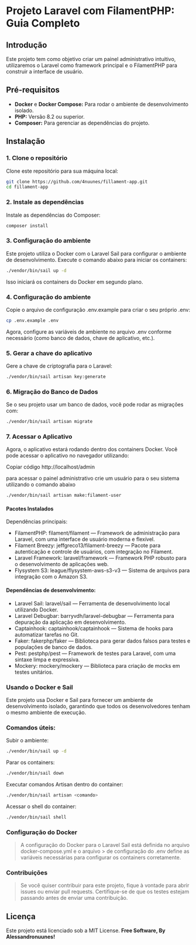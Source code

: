 # Projeto Laravel com FilamentPHP: Guia Completo

## Introdução

Este projeto tem como objetivo criar um painel administrativo intuitivo, utilizaremos o Laravel como framework principal e o FilamentPHP para construir a interface de usuário.

## Pré-requisitos

* **Docker** e **Docker Compose:** Para rodar o ambiente de desenvolvimento isolado.
* **PHP:** Versão 8.2 ou superior.
* **Composer:** Para gerenciar as dependências do projeto.

## Instalação

### 1. Clone o repositório

Clone este repositório para sua máquina local:

```bash
git clone https://github.com/4nuunes/fillament-app.git
cd fillament-app
```

###  2. Instale as dependências
Instale as dependências do Composer:

```sh
composer install
```

###  3. Configuração do ambiente
Este projeto utiliza o Docker com o Laravel Sail para configurar o ambiente de desenvolvimento. Execute o comando abaixo para iniciar os containers:

```bash
./vendor/bin/sail up -d
```
Isso iniciará os containers do Docker em segundo plano.

###  4. Configuração do ambiente
Copie o arquivo de configuração .env.example para criar o seu próprio .env:

```sh
cp .env.example .env
```
Agora, configure as variáveis de ambiente no arquivo .env conforme necessário (como banco de dados, chave de aplicativo, etc.).

###  5. Gerar a chave do aplicativo
Gere a chave de criptografia para o Laravel:

```sh
./vendor/bin/sail artisan key:generate
```

###  6. Migração do Banco de Dados
Se o seu projeto usar um banco de dados, você pode rodar as migrações com:

```sh
./vendor/bin/sail artisan migrate
```
###  7. Acessar o Aplicativo
Agora, o aplicativo estará rodando dentro dos containers Docker. Você pode acessar o aplicativo no navegador utilizando:


Copiar código
http://localhost/admin

para acessar o painel administrativo crie um usuário para o seu sistema utilizando o comando abaixo
```sh
./vendor/bin/sail artisan make:filament-user
```

#### Pacotes Instalados
Dependências principais:
- FilamentPHP: filament/filament — Framework de administração para Laravel, com uma interface de usuário moderna e flexível.
- Filament Breezy: jeffgreco13/filament-breezy — Pacote para autenticação e controle de usuários, com integração no Filament.
- Laravel Framework: laravel/framework — Framework PHP robusto para o desenvolvimento de aplicações web.
- Flysystem S3: league/flysystem-aws-s3-v3 — Sistema de arquivos para integração com o Amazon S3.
#### Dependências de desenvolvimento:
- Laravel Sail: laravel/sail — Ferramenta de desenvolvimento local utilizando Docker.
- Laravel Debugbar: barryvdh/laravel-debugbar — Ferramenta para depuração da aplicação em desenvolvimento.
- Captainhook: captainhook/captainhook — Sistema de hooks para automatizar tarefas no Git.
- Faker: fakerphp/faker — Biblioteca para gerar dados falsos para testes e populações de banco de dados.
- Pest: pestphp/pest — Framework de testes para Laravel, com uma sintaxe limpa e expressiva.
- Mockery: mockery/mockery — Biblioteca para criação de mocks em testes unitários.

### Usando o Docker e Sail
Este projeto usa Docker e Sail para fornecer um ambiente de desenvolvimento isolado, garantindo que todos os desenvolvedores tenham o mesmo ambiente de execução.

### Comandos úteis:
Subir o ambiente:

```bash
./vendor/bin/sail up -d
```
Parar os containers:
```bash
./vendor/bin/sail down
```

Executar comandos Artisan dentro do container:
```bash
./vendor/bin/sail artisan <comando>
```

Acessar o shell do container:
```bash
./vendor/bin/sail shell
```

### Configuração do Docker
> A configuração do Docker para o Laravel Sail está definida no arquivo docker-compose.yml e o arquivo > de configuração do .env define as variáveis necessárias para configurar os containers corretamente.

### Contribuições
> Se você quiser contribuir para este projeto, fique à vontade para abrir issues ou enviar pull requests. Certifique-se de que os testes estejam passando antes de enviar uma contribuição.


## Licença

Este projeto está licenciado sob a MIT License.
**Free Software, By Alessandronuunes!**
